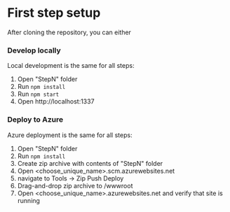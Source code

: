 # First step setup

After cloning the repository, you can either 

### Develop locally 
Local development is the same for all steps:
1. Open "StepN" folder
2. Run `npm install`
3. Run `npm start`
4. Open http://localhost:1337

### Deploy to Azure 
Azure deployment is the same for all steps:
1. Open "StepN" folder
2. Run `npm install`
3. Create zip archive with contents of "StepN" folder
4. Open <choose_unique_name>.scm.azurewebsites.net
5. navigate to Tools -> Zip Push Deploy
6. Drag-and-drop zip archive to /wwwroot
7. Open <choose_unique_name>.azurewebsites.net and verify that site is running

